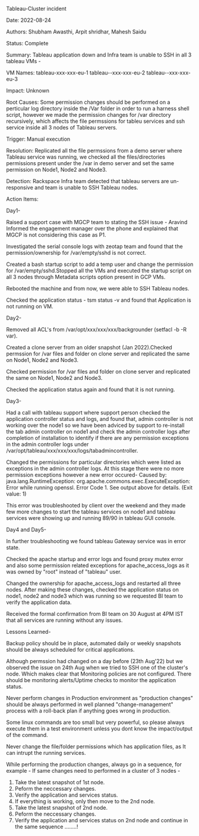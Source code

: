 Tableau-Cluster incident

Date: 2022-08-24

Authors: Shubham Awasthi, Arpit shridhar, Mahesh Saidu

Status: Complete

Summary: Tableau application down and Infra team is unable to SSH in all 3 tableau VMs -


VM Names:
tableau-xxx-xxx-eu-1
tableau--xxx-xxx-eu-2
tableau--xxx-xxx-eu-3

Impact: Unknown

Root Causes: Some permission changes should be performed on a perticular log directory inside the /Var folder in order to run a harness shell script, however we made the permission changes for /var directory recursively, which affects the file permssions for tableu services and ssh service inside all 3 nodes of Tableau servers.


Trigger: Manual execution

Resolution: Replicated all the file permssions from a demo server where Tableau service was running, we checked all the files/directories permissions present under the /var in demo server and set the same permission on Node1, Node2 and Node3.



Detection: Rackspace Infra team detected that tableau servers are un-responsive and team is unable to SSH Tableau nodes.


Action Items: 

Day1-

Raised a support case with MGCP team to stating the SSH issue - Aravind Informed the engagement manager over the phone and explained that MGCP is not considering this case as P1.

Investigated the serial console logs with zeotap team and found that the permission/ownership for /var/empty/sshd is not correct.

Created a bash startup script to add a temp user and change the permission for /var/empty/sshd.Stopped all the VMs and executed the startup script on all 3 nodes through Metadata scripts option present in GCP VMs.

Rebooted the machine and from now, we were able to SSH Tableau nodes.

Checked the application status - tsm status -v and found that Application is not running on VM.



Day2-

Removed all ACL's from /var/opt/xxx/xxx/xxx/backgrounder (setfacl -b -R var).

Created a clone server from an older snapshot (Jan 2022).Checked permssion for /var files and folder on clone server and replicated the same on Node1, Node2 and Node3.

Checked permission for /var files and folder on clone server and replicated the same on Node1, Node2 and Node3.

Checked the application status again and found that it is not running.



Day3-

Had a call with tableau support where support person checked the application controller status and logs, and found that, admin controller is not working over the node1 so we have been adviced by support to re-install the tab admin controller on node1 and check the admin controller logs after completion of installation to identify if there are any permission exceptions in the admin controller logs under /var/opt/tableau/xxx/xxx/xxx/logs/tabadmincontroller.

Changed the permissions for particular directories which were listed as exceptions in the admin controller logs. At this stage there were no more permission exceptions however a new error occured-
Caused by: java.lang.RuntimeException: org.apache.commons.exec.ExecuteException: Error while running openssl. Error Code 1. See output above for details. (Exit value: 1)

This error was troubleshooted by client over the weekend and they made few more changes to start the tableau services on node1 and tableau services were showing up and running 89/90 in tableau GUI console.



Day4 and Day5-

In further troubleshooting we found tableau Gateway service was in error state.

Checked the apache startup and error logs and found proxy mutex error and also some permission related exceptions for apache_access_logs as it was owned by "root"  instead of "tableau" user.

Changed the ownership for apache_access_logs and restarted all three nodes.
After making these changes, checked the application status on node1, node2 and node3 which was running so we requested BI team to verify the application data.

Received the formal confirmation from BI team on 30 August at 4PM IST that all services are running without any issues.




Lessons Learned-

Backup policy should be in place, automated daily or weekly snapshots should be always scheduled for critical applications.

Although permssion had changed on a day before (23th Aug'22) but we observed the issue on 24th Aug when we tried to SSH one of the cluster's node.
Which makes clear that Monitoring policies are not configured. There should be monitoring alerts/Uptime checks to monitor the application status.

Never perform changes in Production environment as "production changes" should be always performed in well planned "change-management" process with a roll-back plan if anything goes wrong in production.

Some linux commands are too small but very powerful, so please always execute them in a test environment unless you dont know the impact/output of the command.

Never change the file/folder permissions which has application files, as It can intrupt the running services.

While performing the production changes, always go in a sequence, for example -
If same changes need to performed in a cluster of 3 nodes - 

1. Take the latest snapshot of 1st node.
2. Peform the neccessary changes.
3. Verify the application and services status.
4. If everything is working, only then move to the 2nd node.
5. Take the latest snapshot of 2nd node.
6. Peform the neccessary changes.
7. Verify the application and services status on 2nd node and continue in the same sequence ........!








